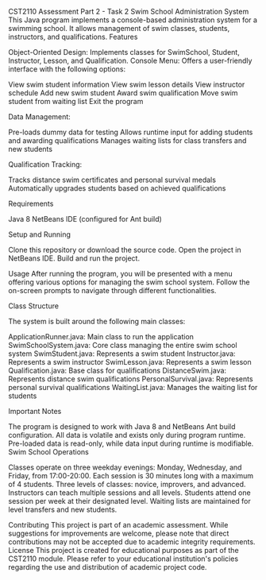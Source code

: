 CST2110 Assessment Part 2 - Task 2
Swim School Administration System
This Java program implements a console-based administration system for a swimming school. It allows management of swim classes, students, instructors, and qualifications.
Features

Object-Oriented Design: Implements classes for SwimSchool, Student, Instructor, Lesson, and Qualification.
Console Menu: Offers a user-friendly interface with the following options:

View swim student information
View swim lesson details
View instructor schedule
Add new swim student
Award swim qualification
Move swim student from waiting list
Exit the program


Data Management:

Pre-loads dummy data for testing
Allows runtime input for adding students and awarding qualifications
Manages waiting lists for class transfers and new students


Qualification Tracking:

Tracks distance swim certificates and personal survival medals
Automatically upgrades students based on achieved qualifications



Requirements

Java 8
NetBeans IDE (configured for Ant build)

Setup and Running

Clone this repository or download the source code.
Open the project in NetBeans IDE.
Build and run the project.

Usage
After running the program, you will be presented with a menu offering various options for managing the swim school system. Follow the on-screen prompts to navigate through different functionalities.

Class Structure

The system is built around the following main classes:

ApplicationRunner.java: Main class to run the application
SwimSchoolSystem.java: Core class managing the entire swim school system
SwimStudent.java: Represents a swim student
Instructor.java: Represents a swim instructor
SwimLesson.java: Represents a swim lesson
Qualification.java: Base class for qualifications
DistanceSwim.java: Represents distance swim qualifications
PersonalSurvival.java: Represents personal survival qualifications
WaitingList.java: Manages the waiting list for students

Important Notes

The program is designed to work with Java 8 and NetBeans Ant build configuration.
All data is volatile and exists only during program runtime.
Pre-loaded data is read-only, while data input during runtime is modifiable.
Swim School Operations

Classes operate on three weekday evenings: Monday, Wednesday, and Friday, from 17:00-20:00.
Each session is 30 minutes long with a maximum of 4 students.
Three levels of classes: novice, improvers, and advanced.
Instructors can teach multiple sessions and all levels.
Students attend one session per week at their designated level.
Waiting lists are maintained for level transfers and new students.

Contributing
This project is part of an academic assessment. While suggestions for improvements are welcome, please note that direct contributions may not be accepted due to academic integrity requirements.
License
This project is created for educational purposes as part of the CST2110 module. Please refer to your educational institution's policies regarding the use and distribution of academic project code.

